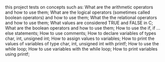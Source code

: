 this project tests on concepts such as:
What are the arithmetic operators and how to use them; 
What are the logical operators (sometimes called boolean operators) and how to use them; 
What the the relational operators and how to use them; 
What values are considered TRUE and FALSE in C; 
What are the boolean operators and how to use them; 
How to use the if, if ... else statements; 
How to use comments; 
How to declare variables of types char, int, unsigned int; 
How to assign values to variables; 
How to print the values of variables of type char, int, unsigned int with printf; 
How to use the while loop; 
How to use variables with the while loop; 
How to print variables using printf;


